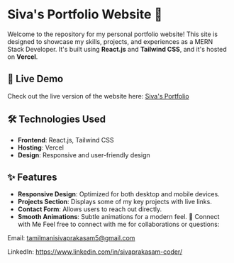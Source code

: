# Siva's Portfolio Website 🌟

Welcome to the repository for my personal portfolio website! This site is designed to showcase my skills, projects, and experiences as a MERN Stack Developer. It's built using **React.js** and **Tailwind CSS**, and it's hosted on **Vercel**.

## 🚀 Live Demo
Check out the live version of the website here: [Siva's Portfolio](https://siva-07.vercel.app/)

## 🛠️ Technologies Used
- **Frontend**: React.js, Tailwind CSS
- **Hosting**: Vercel
- **Design**: Responsive and user-friendly design
  
## ✨ Features
- **Responsive Design**: Optimized for both desktop and mobile devices.
- **Projects Section**: Displays some of my key projects with live links.
- **Contact Form**: Allows users to reach out directly.
- **Smooth Animations**: Subtle animations for a modern feel. 
🙌 Connect with Me
Feel free to connect with me for collaborations or questions:


Email: tamilmanisivaprakasam5@gmail.com


LinkedIn: https://www.linkedin.com/in/sivaprakasam-coder/
